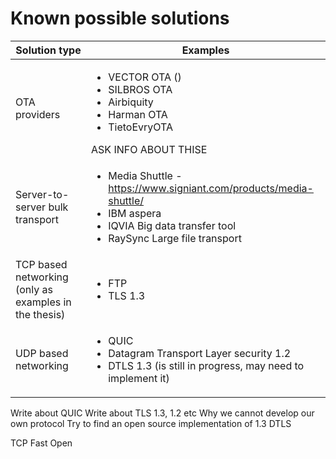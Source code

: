 # Known possible solutions

| Solution type | Examples |
|---|---|
| OTA providers  | <ul><li> VECTOR OTA () </li><li> SILBROS OTA</li><li> Airbiquity</li><li> Harman OTA</li><li> TietoEvryOTA </li></ul> ASK INFO ABOUT THISE |
| Server-to-server bulk transport |<ul><li> Media Shuttle - https://www.signiant.com/products/media-shuttle/ </li><li> IBM aspera </li><li> IQVIA Big data transfer tool </li><li> RaySync Large file transport </li></ul>|
| TCP based networking (only as examples in the thesis) | <ul><li> FTP </li><li> TLS 1.3 </li></ul>|
| UDP based networking  | <ul><li> QUIC </li><li> Datagram Transport Layer security 1.2 </li><li> DTLS 1.3 (is still in progress, may need to implement it) </li></ul>|

Write about QUIC
Write about TLS 1.3, 1.2 etc
Why we cannot develop our own protocol
Try to find an open source implementation of 1.3 DTLS

TCP Fast Open
